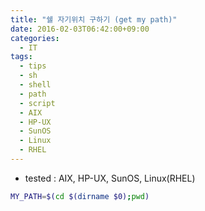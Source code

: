 ```yaml
---
title: "쉘 자기위치 구하기 (get my path)"
date: 2016-02-03T06:42:00+09:00
categories:
  - IT
tags:
  - tips
  - sh
  - shell
  - path
  - script
  - AIX
  - HP-UX
  - SunOS
  - Linux
  - RHEL
---
```


- tested : AIX, HP-UX, SunOS, Linux(RHEL)

```sh
MY_PATH=$(cd $(dirname $0);pwd)
```